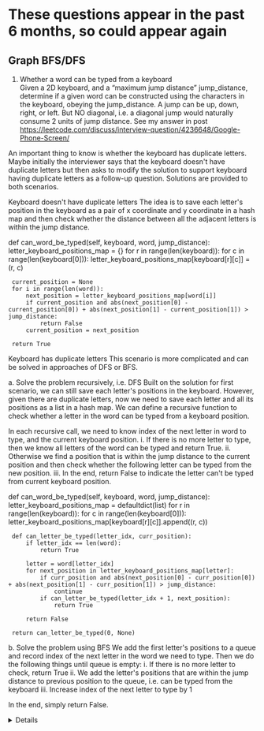 # These questions appear in the past 6 months, so could appear again
## Graph BFS/DFS
1. Whether a word can be typed from a keyboard  
  Given a 2D keyboard, and a “maximum jump distance” jump_distance, determine if a given word can be constructed using the characters in the keyboard, obeying the jump_distance. A jump can be up, down, right, or left. But NO diagonal, i.e. a diagonal jump would naturally consume 2 units of jump distance. See my answer in post https://leetcode.com/discuss/interview-question/4236648/Google-Phone-Screen/

An important thing to know is whether the keyboard has duplicate letters. Maybe initially the interviewer says that the keyboard doesn't have duplicate letters but then asks to modify the solution to support keyboard having duplicate letters as a follow-up question. Solutions are provided to both scenarios.

Keyboard doesn't have duplicate letters
The idea is to save each letter's position in the keyboard as a pair of x coordinate and y coordinate in a hash map and then check whether the distance between all the adjacent letters is within the jump distance.

 def can_word_be_typed(self, keyboard, word, jump_distance):
     letter_keyboard_positions_map = {}
     for r in range(len(keyboard)):
         for c in range(len(keyboard[0])):
             letter_keyboard_positions_map[keyboard[r][c]] = (r, c)
     
     current_position = None
     for i in range(len(word)):
         next_position = letter_keyboard_positions_map[word[i]]
         if current_position and abs(next_position[0] - current_position[0]) + abs(next_position[1] - current_position[1]) > jump_distance:
             return False
         current_position = next_position
     
     return True
Keyboard has duplicate letters
This scenario is more complicated and can be solved in approaches of DFS or BFS.

a. Solve the problem recursively, i.e. DFS
Built on the solution for first scenario, we can still save each letter's positions in the keyboard. However, given there are duplicate letters, now we need to save each letter and all its positions as a list in a hash map. We can define a recursive function to check whether a letter in the word can be typed from a keyboard position.

In each recursive call, we need to know index of the next letter in word to type, and the current keyboard position.
i. If there is no more letter to type, then we know all letters of the word can be typed and return True.
ii. Otherwise we find a position that is within the jump distance to the current position and then check whether the following letter can be typed from the new position.
iii. In the end, return False to indicate the letter can't be typed from current keyboard position.

 def can_word_be_typed(self, keyboard, word, jump_distance):
     letter_keyboard_positions_map = defaultdict(list)
     for r in range(len(keyboard)):
         for c in range(len(keyboard[0])):
             letter_keyboard_positions_map[keyboard[r][c]].append((r, c))
     
     def can_letter_be_typed(letter_idx, curr_position):
         if letter_idx == len(word):
             return True
         
         letter = word[letter_idx]
         for next_position in letter_keyboard_positions_map[letter]:
             if curr_position and abs(next_position[0] - curr_position[0]) + abs(next_position[1] - curr_position[1]) > jump_distance:
                 continue
             if can_letter_be_typed(letter_idx + 1, next_position):
                 return True

         return False
     
     return can_letter_be_typed(0, None)
b. Solve the problem using BFS
We add the first letter's positions to a queue and record index of the next letter in the word we need to type. Then we do the following things until queue is empty:
i. If there is no more letter to check, return True
ii. We add the letter's positions that are within the jump distance to previous position to the queue, i.e. can be typed from the keyboard
iii. Increase index of the next letter to type by 1

In the end, simply return False.

<details>
  
  ```python
   def can_word_be_typed(self, keyboard, word, jump_distance):
       if not word:
           return True
  
       letter_keyboard_positions_map = defaultdict(list)
       for r in range(len(keyboard)):
           for c in range(len(keyboard[0])):
               letter_keyboard_positions_map[keyboard[r][c]].append((r, c))
       
       queue = deque()
       for position in letter_keyboard_positions_map[word[0]]:
           queue.append(position)
  
       next_letter_idx = 1
       while queue:
           if next_letter_idx == len(word):
               return True 
  
           level_size = len(queue)
           for _ in range(level_size):         
               pos = queue.popleft()
               for next_position in letter_keyboard_positions_map[word[next_letter_idx]]:
                   if abs(next_position[0] - position[0]) + abs(next_position[1] - position[1]) <= jump_distance:
                       queue.append(next_position)
           next_letter_idx += 1
           
       return False
  ```
</details>


